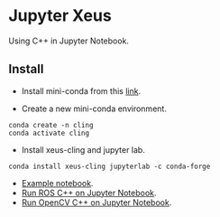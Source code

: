 # Jupyter Xeus
Using C++ in Jupyter Notebook.

## Install
* Install mini-conda from this [link](https://docs.conda.io/en/latest/miniconda.html).

* Create a new mini-conda environment.
```
conda create -n cling
conda activate cling
```

* Install xeus-cling and jupyter lab.
```
conda install xeus-cling jupyterlab -c conda-forge
```

* [Example notebook](https://github.com/jupyter-xeus/xeus-cling/blob/master/notebooks/xcpp.ipynb).
* [Run ROS C++ on Jupyter Notebook](https://www.rapyuta-robotics.com/2021/07/09/running-c-ros-in-jupyter-using-xeus-cling/).
* [Run OpenCV C++ on Jupyter Notebook](https://learnopencv.com/xeus-cling-run-c-code-in-jupyter-notebook/).

